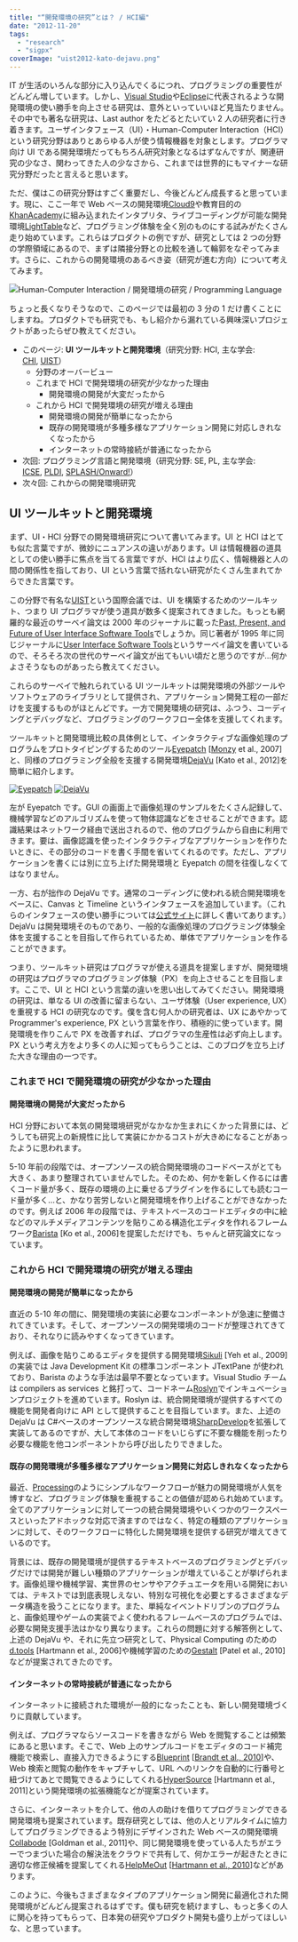 ```yaml
---
title: "“開発環境の研究”とは？ / HCI編"
date: "2012-11-20"
tags:
  - "research"
  - "sigpx"
coverImage: "uist2012-kato-dejavu.png"
---
```


IT が生活のいろんな部分に入り込んでくるにつれ、プログラミングの重要性がどんどん増しています。しかし、[Visual Studio](http://www.microsoft.com/visualstudio/)や[Eclipse](http://eclipse.org)に代表されるような開発環境の使い勝手を向上させる研究は、意外といっていいほど見当たりません。その中でも著名な研究は、Last author をたどるとたいてい 2 人の研究者に行き着きます。ユーザインタフェース（UI）・Human-Computer Interaction（HCI）という研究分野はありとあらゆる人が使う情報機器を対象とします。プログラマ向け UI である開発環境だってもちろん研究対象となるはずなんですが、関連研究の少なさ、関わってきた人の少なさから、これまでは世界的にもマイナーな研究分野だったと言えると思います。

ただ、僕はこの研究分野はすごく重要だし、今後どんどん成長すると思っています。現に、ここ一年で Web ベースの開発環境[Cloud9](https://c9.io/)や教育目的の[KhanAcademy](http://www.khanacademy.org/cs)に組み込まれたインタプリタ、ライブコーディングが可能な開発環境[LightTable](http://www.chris-granger.com/2012/04/12/light-table---a-new-ide-concept/)など、プログラミング体験を全く別のものにする試みがたくさん走り始めています。これらはプロダクトの例ですが、研究としては 2 つの分野の学際領域にあるので、まずは隣接分野との比較を通して輪郭をなぞってみます。さらに、これからの開発環境のあるべき姿（研究が進む方向）について考えてみます。

![](/images/hci-pl-devenv-300x206.png "Human-Computer Interaction / 開発環境の研究 / Programming Language")

ちょっと長くなりそうなので、このページでは最初の 3 分の 1 だけ書くことにしますね。プロダクトでも研究でも、もし紹介から漏れている興味深いプロジェクトがあったらぜひ教えてください。

- このページ: **UI ツールキットと開発環境**（研究分野: HCI, 主な学会: [CHI](http://chi2013.acm.org/), [UIST](http://www.acm.org/uist/)）
  - 分野のオーバービュー
  - これまで HCI で開発環境の研究が少なかった理由
    - 開発環境の開発が大変だったから
  - これから HCI で開発環境の研究が増える理由
    - 開発環境の開発が簡単になったから
    - 既存の開発環境が多種多様なアプリケーション開発に対応しきれなくなったから
    - インターネットの常時接続が普通になったから
- 次回: プログラミング言語と開発環境（研究分野: SE, PL, 主な学会: [ICSE](http://www.icse-conferences.org/), [PLDI](http://www.sigplan.org/Conferences/PLDI/Main), [SPLASH/Onward!](http://onward-conference.org/)）
- 次々回: これからの開発環境研究

## UI ツールキットと開発環境

まず、UI・HCI 分野での開発環境研究について書いてみます。UI と HCI はとても似た言葉ですが、微妙にニュアンスの違いがあります。UI は情報機器の道具としての使い勝手に焦点を当てる言葉ですが、HCI はより広く、情報機器と人の間の関係性を指しており、UI という言葉で括れない研究がたくさん生まれてからできた言葉です。

この分野で有名な[UIST](http://www.acm.org/uist/uist2012/ "ACM Symposium on User Interface Software and Technology")という国際会議では、UI を構築するためのツールキット、つまり UI プログラマが使う道具が数多く提案されてきました。もっとも網羅的な最近のサーベイ論文は 2000 年のジャーナルに載った[Past, Present, and Future of User Interface Software Tools](http://dx.doi.org/10.1145/344949.344959)でしょうか。同じ著者が 1995 年に同じジャーナルに[User Interface Software Tools](http://dx.doi.org/10.1145/200968.200971)というサーベイ論文を書いているので、そろそろ次の世代のサーベイ論文が出てもいい頃だと思うのですが…何かよさそうなものがあったら教えてください。

これらのサーベイで触れられている UI ツールキットは開発環境の外部ツールやソフトウェアのライブラリとして提供され、アプリケーション開発工程の一部だけを支援するものがほとんどです。一方で開発環境の研究は、ふつう、コーディングとデバッグなど、プログラミングのワークフロー全体を支援してくれます。

ツールキットと開発環境比較の具体例として、インタラクティブな画像処理のプログラムをプロトタイピングするためのツール[Eyepatch](http://hci.stanford.edu/research/eyepatch/ "Eyepatch: Prototyping Camera-based Interaction through Examples") [[Monzy](http://www.monzy.org/) et al., 2007]と、同様のプログラミング全般を支援する開発環境[DejaVu](http://junkato.jp/ja/dejavu/ "DejaVu: Integrated Support for Developing Interactive Camera-Based Programs") [Kato et al., 2012]を簡単に紹介します。

[![](/images/uist2007-monzy-eyepatch-300x225.png "Eyepatch")](http://junkato.jp/ja/blog/wp-content/uploads/2012/11/uist2007-monzy-eyepatch.png) [![](/images/uist2012-kato-dejavu-300x224.png "DejaVu")](http://junkato.jp/ja/blog/wp-content/uploads/2012/11/uist2012-kato-dejavu.png)

左が Eyepatch です。GUI の画面上で画像処理のサンプルをたくさん記録して、機械学習などのアルゴリズムを使って物体認識などをさせることができます。認識結果はネットワーク経由で送出されるので、他のプログラムから自由に利用できます。要は、画像認識を使ったインタラクティブなアプリケーションを作りたいときに、その部分のコードを書く手間を省いてくれるのです。ただし、アプリケーションを書くには別に立ち上げた開発環境と Eyepatch の間を往復しなくてはなりません。

一方、右が拙作の DejaVu です。通常のコーディングに使われる統合開発環境をベースに、Canvas と Timeline というインタフェースを追加しています。（これらのインタフェースの使い勝手については[公式サイト](http://junkato.jp/ja/dejavu/)に詳しく書いてあります。）DejaVu は開発環境そのものであり、一般的な画像処理のプログラミング体験全体を支援することを目指して作られているため、単体でアプリケーションを作ることができます。

つまり、ツールキット研究はプログラマが使える道具を提案しますが、開発環境の研究はプログラマのプログラミング体験（PX）を向上させることを目指します。ここで、UI と HCI という言葉の違いを思い出してみてください。開発環境の研究は、単なる UI の改善に留まらない、ユーザ体験（User experience, UX）を重視する HCI の研究なのです。僕を含む何人かの研究者は、UX にあやかって Programmer's experience, PX という言葉を作り、積極的に使っています。開発環境を作りこんで PX を改善すれば、プログラマの生産性は必ず向上します。PX という考え方をより多くの人に知ってもらうことは、このブログを立ち上げた大きな理由の一つです。

### これまで HCI で開発環境の研究が少なかった理由

#### 開発環境の開発が大変だったから

HCI 分野において本気の開発環境研究がなかなか生まれにくかった背景には、どうしても研究上の新規性に比して実装にかかるコストが大きめになることがあったように思われます。

5-10 年前の段階では、オープンソースの統合開発環境のコードベースがとても大きく、あまり整理されていませんでした。そのため、何かを新しく作るには書くコード量が多く、既存の環境の上に乗せるプラグインを作るにしても読むコード量が多く…と、かなり苦労しないと開発環境を作り上げることができなかったのです。例えば 2006 年の段階では、テキストベースのコードエディタの中に絵などのマルチメディアコンテンツを貼りこめる構造化エディタを作れるフレームワーク[Barista](http://faculty.washington.edu/ajko/barista.shtml) [Ko et al., 2006]を提案しただけでも、ちゃんと研究論文になっています。

### これから HCI で開発環境の研究が増える理由

#### 開発環境の開発が簡単になったから

直近の 5-10 年の間に、開発環境の実装に必要なコンポーネントが急速に整備されてきています。そして、オープンソースの開発環境のコードが整理されてきており、それなりに読みやすくなってきています。

例えば、画像を貼りこめるエディタを提供する開発環境[Sikuli](http://www.sikuli.org/) [Yeh et al., 2009]の実装では Java Development Kit の標準コンポーネント JTextPane が使われており、Barista のような手法は最早不要となっています。Visual Studio チームは compilers as services と銘打って、コードネーム[Roslyn](http://msdn.microsoft.com/en-gb/roslyn)でインキュベーションプロジェクトを進めています。Roslyn は、統合開発環境が提供するすべての機能を開発者向けに API として提供することを目指しています。また、上述の DejaVu は C#ベースのオープンソースな統合開発環境[SharpDevelop](http://www.icsharpcode.net/opensource/sd/)を拡張して実装してあるのですが、大して本体のコードをいじらずに不要な機能を削ったり必要な機能を他コンポーネントから呼び出したりできました。

#### 既存の開発環境が多種多様なアプリケーション開発に対応しきれなくなったから

最近、[Processing](http://processing.org/)のようにシンプルなワークフローが魅力の開発環境が人気を博すなど、プログラミング体験を重視することの価値が認められ始めています。全てのアプリケーションに対して一つの統合開発環境やいくつかのワークスペースといったアドホックな対応で済ますのではなく、特定の種類のアプリケーションに対して、そのワークフローに特化した開発環境を提供する研究が増えてきているのです。

背景には、既存の開発環境が提供するテキストベースのプログラミングとデバッグだけでは開発が難しい種類のアプリケーションが増えていることが挙げられます。画像処理や機械学習、実世界のセンサやアクチュエータを用いる開発においては、テキストでは到底表現しえない、特別な可視化を必要とするさまざまなデータ構造を扱うことになります。また、単純なイベントドリブンのプログラムと、画像処理やゲームの実装でよく使われるフレームベースのプログラムでは、必要な開発支援手法はかなり異なります。これらの問題に対する解答例として、上述の DejaVu や、それに先立つ研究として、Physical Computing のための[d.tools](http://hci.stanford.edu/research/dtools/) [Hartmann et al., 2006]や機械学習のための[Gestalt](http://research.microsoft.com/apps/pubs/default.aspx?id=141330) [Patel et al., 2010]などが提案されてきたのです。

#### インターネットの常時接続が普通になったから

インターネットに接続された環境が一般的になったことも、新しい開発環境づくりに貢献しています。

例えば、プログラマならソースコードを書きながら Web を閲覧することは頻繁にあると思います。そこで、Web 上のサンプルコードをエディタのコード補完機能で検索し、直接入力できるようにする[Blueprint](http://labs.adobe.com/technologies/blueprint/) [[Brandt et al., 2010](http://dx.doi.org/10.1145/1753326.1753402 "Example-centric programming: integrating web search into the development environment ")]や、Web 検索と閲覧の動作をキャプチャして、URL へのリンクを自動的に行番号と紐づけてあとで閲覧できるようにしてくれる[HyperSource](http://www.cs.berkeley.edu/~bjoern/projects/hypersource/) [Hartmann et al., 2011]という開発環境の拡張機能などが提案されています。

さらに、インターネットを介して、他の人の助けを借りてプログラミングできる開発環境も提案されています。既存研究としては、他の人とリアルタイムに協力してプログラミングできるよう特別にデザインされた Web ベースの開発環境[Collabode](http://groups.csail.mit.edu/uid/collabode/) [Goldman et al., 2011]や、同じ開発環境を使っている人たちがエラーでつまづいた場合の解決法をクラウドで共有して、何かエラーが起きたときに適切な修正候補を提案してくれる[HelpMeOut](http://bjoern.org/projects/helpmeout/) [[Hartmann et al., 2010](http://dx.doi.org/10.1145/1753326.1753478 "What would other programmers do: suggesting solutions to error messages")]などがあります。

このように、今後もさまざまなタイプのアプリケーション開発に最適化された開発環境がどんどん提案されるはずです。僕も研究を続けますし、もっと多くの人に関心を持ってもらって、日本発の研究やプロダクト開発も盛り上がってほしいな、と思っています。
